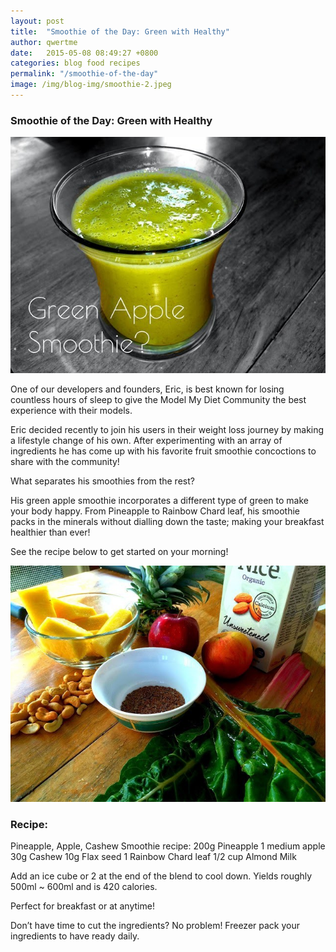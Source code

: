 ```yaml
---
layout: post
title:  "Smoothie of the Day: Green with Healthy"
author: qwertme
date:   2015-05-08 08:49:27 +0800
categories: blog food recipes
permalink: "/smoothie-of-the-day"
image: /img/blog-img/smoothie-2.jpeg
---
```




### Smoothie of the Day: Green with Healthy

![image](/img/blog-img/smoothie-1.jpg)

One of our developers and founders, Eric, is best known for losing countless hours of sleep to give the Model My Diet Community the best experience with their models.

Eric decided recently to join his users in their weight loss journey by making a lifestyle change of his own. After experimenting with an array of ingredients  he has come up with his favorite fruit smoothie concoctions to share with the community!  

 What separates his smoothies from the rest?

His green apple smoothie incorporates a different type of green to make your body happy. From Pineapple to Rainbow Chard leaf, his smoothie packs in the minerals without dialling down the taste; making your breakfast healthier than ever!

See the recipe below to get started on your morning!

![image](/img/blog-img/smoothie-2.jpeg)

### Recipe:

Pineapple, Apple, Cashew Smoothie recipe:
200g Pineapple
1 medium apple
30g Cashew
10g Flax seed
1 Rainbow Chard leaf
1/2 cup Almond Milk

Add an ice cube or 2 at the end of the blend to cool down.
Yields roughly 500ml ~ 600ml and is 420 calories.

Perfect for breakfast or at anytime!

Don’t have time to cut the ingredients? No problem! Freezer pack your ingredients to have ready daily.
